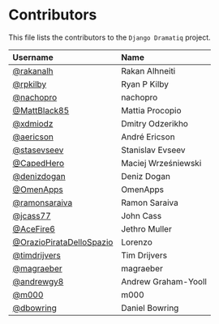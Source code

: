 # Contributors

This file lists the contributors to the `Django Dramatiq` project.

| Username                                                               | Name                |
| :-------                                                               | :---                |
| [@rakanalh](https://github.com/rakanalh)                               | Rakan Alhneiti      |
| [@rpkilby](https://github.com/rpkilby)                                 | Ryan P Kilby        |
| [@nachopro](https://github.com/nachopro)                               | nachopro            |
| [@MattBlack85](https://github.com/MattBlack85)                         | Mattia Procopio     |
| [@xdmiodz](https://github.com/xdmiodz)                                 | Dmitry Odzerikho    |
| [@aericson](https://github.com/aericson)                               | André Ericson       |
| [@stasevseev](https://github.com/StasEvseev)                           | Stanislav Evseev    |
| [@CapedHero](https://github.com/CapedHero)                             | Maciej Wrześniewski |
| [@denizdogan](https://github.com/denizdogan)                           | Deniz Dogan         |
| [@OmenApps](https://github.com/OmenApps)                               | OmenApps            |
| [@ramonsaraiva](https://github.com/ramonsaraiva)                       | Ramon Saraiva       |
| [@jcass77](https://github.com/jcass77)                                 | John Cass           |
| [@AceFire6](https://github.com/AceFire6)                               | Jethro Muller       |
| [@OrazioPirataDelloSpazio](https://github.com/OrazioPirataDelloSpazio) | Lorenzo             |
| [@timdrijvers](https://github.com/timdrijvers)                         | Tim Drijvers        |
| [@magraeber](https://github.com/magraeber)                             | magraeber           |
| [@andrewgy8](https://github.com/andrewgy8)                             | Andrew Graham-Yooll |
| [@m000](https://github.com/m000)                                       | m000                |
| [@dbowring](https://github.com/dbowring)                               | Daniel Bowring      |
